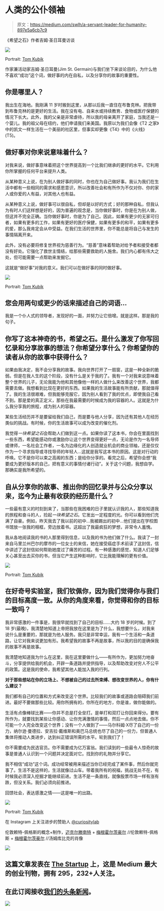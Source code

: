 # 人类的公仆领袖

> 原文：<https://medium.com/swlh/a-servant-leader-for-humanity-897e5a6cb7c9>

《希望之石》作者吉姆·圣日耳曼访谈

![](img/83ad5650e34a7b2b5125e7e1148c1a7a.png)

Portrait: [Tom Kubik](https://www.tomkubikphoto.com/patrons-of-progress-portraits)

作家兼活动家吉姆·圣日耳曼(Jim St. Germain)与我们坐下来谈论目的，为什么他不喜欢“成功”这个词，做好事的内在自私，以及分享你的故事的重要性。

## 你是哪里人？

我出生在海地。我刚满 11 岁时搬到这里，从那以后我一直住在布鲁克林。把我带到布鲁克林的是更好的生活。我在没有电、自来水或持续教育、食物或医疗保健的情况下长大。此外，我的父亲是非常虐待，所以我的母亲离开了家庭，当我还是一个婴儿。我的祖父母在纽约，他们申请我们来美国。我原以为我们会像《T2 之家》中的凯文一样生活在一个美丽的社区里，但事实却更像《T4》中的《火线》(T5)。

## 做好事对你来说意味着什么？

对我来说，做好事意味着把这个世界提高到一个比我们继承的更好的水平。它利用你所掌握的任何平台来提升人类。

从某种意义上说，在为别人做好事的同时，你也在为自己做好事。我认为我们在生活中都有一些相同的需求和感恩意识，所以改善社会和有所作为不仅对你、你的家人或你爱的人有益，对其他人也有益。

从某种意义上说，做好事可以很自私，但却是以好的方式；好的那种自私，但我认为有时人们这样想是好的，因为普遍的观念是，当你做好事时，你是在为别人做，但这并不完全正确。当你做好事时，你是为了自己。因此，如果有更少的无家可归者，如果有更多的工作，如果有更好的医疗保健，如果有更多的和平，如果有更多的爱，那么我肯定会从中受益。在我们生活的世界里，你不能总是将自己与发生的事情隔离开来。

此外，没有必要将修复世界视为慈善行为。“慈善”意味着帮助对给予者和接受者都没有好处。它强化了救世主情结，给那些需要救助的人施舍。我们内心都有伟大之处，但可能需要一点帮助来发掘它。

这就是“做好事”对我的意义。我们可以在做好事的同时做好事。

![](img/4007831ed7f2090de92ccb6369ed66af.png)

Portrait: [Tom Kubik](https://www.tomkubikphoto.com/patrons-of-progress-portraits)

## **您会用两句或更少的话来描述自己的词语…**

我是一个仆人式的领导者，发现好的一面，并努力让它倍增。就是这样。那是我的句子。

## 你写了这本神奇的书，希望之石。是什么激发了你写回忆录和分享故事的想法？你希望分享什么？你希望你的读者从你的故事中获得什么？

如果由我决定，我不会分享我的故事。我向世界打开了一扇窗，这是一种全新的脆弱。但是在我人生的这个阶段，没有什么是关于我的了。我有一个对我来说意味着整个世界的儿子，无论我能为他和其他像他一样的人做什么来改善这个世界，我都需要去做。我想看到比现在更好的东西。如果我的生活故事能有所贡献，那就值得了。我的生活很艰难，但我能够克服它，因为别人看到了我的优点，即使我自己看不到。那是爱的真正定义，那些在我最需要的时候成为我的容器的人。这就是为什么我分享我的旅程，成为别人的容器。

某些生活经历并不是要留给我们自己，而是要与他人分享，因为还有其他人在经历类似的挑战。有时候，你的生活故事可以成为改变的催化剂。

我觉得*一块希望之石*会帮助人们做到这一点。如果你读了这本书，你会在里面找到一些东西，希望能感动你或激励你让这个世界变得更好一点，无论是作为一名导师或律师，一名社会工作者，一名为边缘化的人创造就业机会的商业领袖，还是仅仅作为一个寻求指导或寻找导师的年轻人…这就是我写这本书的原因。这是对行动的呼唤。它不是你可以束之高阁的东西；是给你分享的。看完之后，希望你会想“我要成为更好版本的自己，把有意义的事情付诸行动”。关于这个问题，我想自学。那确实是我所希望的。

## **自从分享你的故事、推出你的回忆录并与公众分享以来，迄今为止最有收获的经历是什么？**

一些最有意义的时刻到来了，当那些在我困难的日子里就认识我的人，那些知道我的旅程和奋斗的人，捡起*一块希望之石*。它发出一定程度的光。你可以看到他们充满了自豪。例如，昨天我去了我以前的初中…我被踢出的初中…他们提出在学校图书馆放一张我的相框，旁边放着书。这超出了我最疯狂的梦想，非常令人羞愧。

我从各地阅读我的书的人那里得到信息，以及我的书为他们做了什么。我读了一封来自马里兰州巴尔的摩市的一位女士的来信，她在接受癌症手术前读了这封信，信中讲述了这封信如何帮助她度过了痛苦的过程。有一种感激的感觉，知道人们足够关心甚至出去买你的书，但当它产生这种影响时，它比我能理解的更有价值。

![](img/6580df84d5d308ae0f60ae4f76591c00.png)

Portrait: [Tom Kubik](https://www.tomkubikphoto.com/patrons-of-progress-portraits)

## 在好奇号实验室，我们钦佩你，因为我们觉得你与我们的目标高度一致。从你的角度来看，你觉得和你的目标一致吗？

我非常感激的一件事是，我很早就找到了自己的目标……大约 18 岁的时候。到了 18 岁(最晚)，我清楚地知道上帝把我放在这里是为了什么，我想要什么，对我来说什么是重要的，那就是为他人服务。我只是非常幸运，我有一个生活和一条道路，让它对我来说更加有形。我希望我的故事不再是故事，所以我的目的是确保我的故事不再是故事。

我清楚地知道我为什么在这里，我在这里要做什么——有所作为，更加努力地奋斗，分享提供给我的机会，开辟一条道路并提供指导，以及帮助改变对穷人不公平的政策。这是我的使命，我希望其他人能加入我的行列。

**对于那些想站在你的立场上、不想被自己的过去所束缚、想改变世界的人，你有什么建议？**

我们都有自己的位置和方式来改变这个世界。比较我们的故事或道路会阻碍我们前进。最好不要做那些比较。用你所拥有的，你所在的地方，你是谁，做你能做的。

生活有点像棒球比赛——你并不总是打全垒打。是单打和双打让你回来得分。要有所作为，就要找到某些让你感动、让你充满激情的事情，然后一点点地去做。你不可能一个人完全改变这个世界；没有一个人做到了——马尔科姆·Ⅹ尽了自己的一份力，纳尔逊·曼德拉、安吉拉·戴维斯和奥巴马总统也尽了自己的一份力，但普通人集体将推动人类进步，达到纠正错误所需的水平。轮到我们了！

你不需要成为民选官员。你不需要成为亿万富翁。我们读到的一些最令人惊奇的故事是普通人认识到一个问题并决定面对它。找到你的礼物并分享它。

我不相信“成功”这个词。成功经常被用来描述当你已经完成了某件事，然后你就完事了。生活不是这样的，生活就像过山车。带着我所有的祝福，挑战无处不在，有时候我必须深入挖掘才能继续前进。生活不是一条直线，就像股票市场一样有涨有跌，但没关系。我们必须向前推进。

回馈社会，表达感激之情——这是唯一的出路。

![](img/c919fd10476133c157fca96466b56be0.png)

Portrait: [Tom Kubik](https://www.tomkubikphoto.com/patrons-of-progress-portraits)

在 Instagram 上关注进步的赞助人 [@curiositylab](https://www.instagram.com/c_riositylab/)

伦敦赖特-佩格斯的概念+制作，[迈克尔滕南特](https://www.linkedin.com/in/michael-tennant/) + [梅根霍尔茨豪尔](https://www.linkedin.com/in/meghan-holzhauer-29b2733/) //伦敦赖特-佩格斯 + [梅根霍尔茨豪尔](https://www.linkedin.com/in/meghan-holzhauer-29b2733/) //汤姆库比克的肖像

![](img/731acf26f5d44fdc58d99a6388fe935d.png)

## 这篇文章发表在 [The Startup](https://medium.com/swlh) 上，这是 Medium 最大的创业刊物，拥有 295，232+人关注。

## 在此订阅接收[我们的头条新闻](http://growthsupply.com/the-startup-newsletter/)。

![](img/731acf26f5d44fdc58d99a6388fe935d.png)